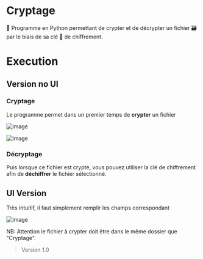 # Cryptage
💾 Programme en Python permettant de crypter et de décrypter un fichier 🗃 par le biais de sa clé 🔑 de chiffrement.

# Execution

## Version no UI
### Cryptage
Le programme permet dans un premier temps de **crypter** un fichier

![image](https://user-images.githubusercontent.com/112429397/196030934-2824d434-85ae-472f-9633-294611bb9d77.png)

![image](https://user-images.githubusercontent.com/112429397/196030986-36223213-a626-4ce5-a8b9-09dede88f080.png)

### Décryptage

Puis lorsque ce fichier est crypté, vous pouvez utiliser la clé de chiffrement afin de **déchiffrer** le  fichier sélectionné.

## UI Version

Très intuitif, il faut simplement remplir les champs correspondant

![image](https://user-images.githubusercontent.com/112429397/196037452-5616763f-bbc1-4ce7-a153-b67c6ed1a184.png)



NB: Attention le fichier à crypter doit être dans le même dossier que "Cryptage".
>Version 1.0

